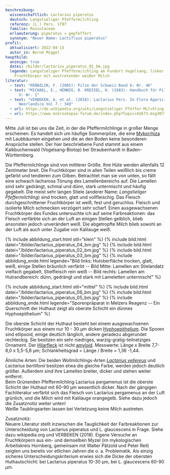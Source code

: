 ```yaml
---
beschreibung:
  wissenschaftlich: Lactarius piperatus
  deutsch: Langstieliger Pfeffermilchling
  referenz: (L.) Pers. 1797
  familie: Russulaceae
  erlaeuterung: piperatus = gepfeffert
  synonym: "Neuer Name: Lactifluus piperatus"
profil:
  aktualisiert: 2022-04-15
  autor_in: Bernd Miggel
hauptbild:
  anzeige: true
  datei: /bilder/lactarius_piperatus_01_bm.jpg
  legende: Langstieliger Pfeffermilchling am Fundort Vogelsang; linker
    Fruchtkörper mit austretender weißer Milch
literatur:
  - text: "KRÄNZLIN, F. (2005): Pilze der Schweiz Band 6: Nr. 46"
  - text: "MICHAEL, E., HENNIG, B. KREISEL, H. (1983): Handbuch für Pilzfreunde Band
      V: Nr. 1"
  - text: "VERBEKEN, A. et al. (2018): Lactarius Pers. In Flora Agaricina
      Neerlandica Vol 7.: 349"
  - url: https://de.wikipedia.org/wiki/Langstieliger_Pfeffer-Milchling
  - url: https://www.mikroskopie-forum.de/index.php?topic=41673.msg307367#msg307367
---
```

Mitte Juli ist bei uns die Zeit, in der die Pfeffermilchlinge in großer Menge erscheinen. Es handelt sich um häufige Sommerpilze, die eine [Mykorrhiza](Mykorrhiza "Glossar") mit Laubbäumen eingehen und die an den Boden keine besonderen Ansprüche stellen. Der hier beschriebene Fund stammt aus einem Kalkbuchenwald (Vogelsang-Biotop) bei Straubenhardt in Baden-Württemberg.

Die Pfeffermilchlinge sind von mittlerer Größe. Ihre Hüte werden allenfalls 12 Zentimeter breit. Die Fruchtkörper sind in allen Teilen weißlich bis creme gefärbt und tendieren zum Gilben. Betrachtet man sie von unten, so fällt eine schwach lachsrosa Tönung des Lamellenbereichs auf. Die Lamellen sind sehr gedrängt, schmal und dünn, stark untermischt und häufig gegabelt. Die meist sehr langen Stiele (anderer Name: *Langstieliger Pfeffermilchling*) sind trocken, glatt und vollfleischig. Das Fleisch durchgeschnittener Fruchtkörper ist weiß, fest und geruchlos. Fleisch und isolierte Milch schmecken verzögert sehr scharf. Einen ausgewachsenen Fruchtkörper des Fundes untersuchte ich auf seine Farbreaktionen: das Fleisch verfärbte sich an der Luft an einigen Stellen gelblich, blieb ansonsten jedoch unverändert weiß. Die abgetropfte Milch blieb sowohl an der Luft als auch unter Zugabe von Kalilauge weiß.

{% include abbildung_start.html stil="klein" %}
{% include bild.html datei="/bilder/lactarius_piperatus_04_bm.jpg" %}
{% include bild.html datei="/bilder/lactarius_piperatus_02_bm.jpg" %}
{% include bild.html datei="/bilder/lactarius_piperatus_03_bm.jpg" %}
{% include abbildung_ende.html legende="Bild links: Hutoberfläche trocken, glatt, weiß, einige Stellen bräunlich verfärbt -- Bild Mitte: Lamellen am Stielandatz vielfach gegabelt, Stielfleisch rein weiß -- Bild rechts:  Lamellen am Hutrandbereich: dünn, gedrängt und stark mit Lameletten untermischt" %}

{% include abbildung_start.html stil="mittel" %}
{% include bild.html datei="/bilder/lactarius_piperatus_06_bm.jpg" %}
{% include bild.html datei="/bilder/lactarius_piperatus_05_bm.jpg" %}
{% include abbildung_ende.html legende="Sporenpräparat in Melzers Reagenz -- Ein Querschnitt der Huthaut zeigt als oberste Schicht ein dünnes Hyphoepithelium" %}

Die oberste Schicht der Huthaut besteht bei einem ausgewachsenen Fruchtkörper aus einem nur 10 - 30 µm dicken [Hyphoepithelium](Hyphoepithelium "Glossar"). Die Sporen sind ellipsoid, einige deutlich länglich, andere geradezu abgerundet rechteckig. Sie besitzen ein sehr niedriges, warzig-gratig-teilnetziges Ornament. Der [Hilarfleck](Hilarfleck "Glossar") ist nicht [amyloid](amyloid "Glossar"). Messwerte: Länge x Breite 7,7-8,0 x 5,5-5,8 µm;  Schlankheitsgrad = Länge / Breite = 1,36 -1,44.

Ähnliche Arten:
Die beiden Wollmilchlings-Arten *[Lactarius vellereus](/pilze/lactarius-vellereus-wolliger-milchling-erdschieber)* und *Lactarius bertillonii* besitzen etwa die gleiche Farbe, werden jedoch deutlich größer. Außerdem sind ihre Lamellen breiter, dicker und stehen weiter entfernt.\
Beim Grünenden Pfeffermilchling Lactarius pergamenus ist die oberste Schicht der Huthaut mit 60-90 µm wesentlich dicker. Nach der gängigen Fachliteratur verfärbt sich das Fleisch von Lactarius pergamenus an der Luft grünlich, und die Milch wird mit Kalilauge orangegelb. Siehe dazu jedoch die Zusatznotiz weiter unten!\
Weiße Taublingsarten lassen bei Verletzung keine Milch austreten.

Zusatznotiz:\
Neuere Literatur stellt inzwischen die Tauglichkeit der Farbreaktionen zur Unterscheidung von Lactarius piperatus und L. glaucescens in Frage. Siehe dazu wikipedia.org und VERBEKEN (2018). Eigene Versuche an Fruchtkörpern aus ein- und demselben Myzel (im mykologischen Arbeitskreis Hornberg, gemeinsam mit Walter Pätzold und Peter Reil) zeigten uns bereits vor etlichen Jahren die o. a. Problematik. Als einzig sicheres Unterscheidungskriterium erwies sich die Dicke der obersten Huthautschicht: bei Lactarius piperatus 10-30 µm, bei L. glaucescens 60-90 µm.